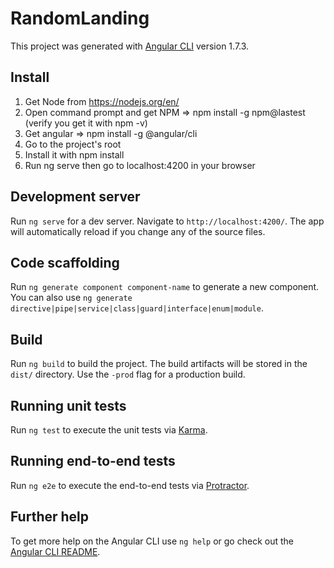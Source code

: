 # RandomLanding

This project was generated with [Angular CLI](https://github.com/angular/angular-cli) version 1.7.3.

## Install

1) Get Node from https://nodejs.org/en/ 
2) Open command prompt and get NPM => npm install -g npm@lastest (verify you get it with npm -v)
3) Get angular => npm install -g @angular/cli
4) Go to the project's root
5) Install it with npm install
6) Run ng serve then go to localhost:4200 in your browser

## Development server

Run `ng serve` for a dev server. Navigate to `http://localhost:4200/`. The app will automatically reload if you change any of the source files.

## Code scaffolding

Run `ng generate component component-name` to generate a new component. You can also use `ng generate directive|pipe|service|class|guard|interface|enum|module`.

## Build

Run `ng build` to build the project. The build artifacts will be stored in the `dist/` directory. Use the `-prod` flag for a production build.

## Running unit tests

Run `ng test` to execute the unit tests via [Karma](https://karma-runner.github.io).

## Running end-to-end tests

Run `ng e2e` to execute the end-to-end tests via [Protractor](http://www.protractortest.org/).

## Further help

To get more help on the Angular CLI use `ng help` or go check out the [Angular CLI README](https://github.com/angular/angular-cli/blob/master/README.md).
